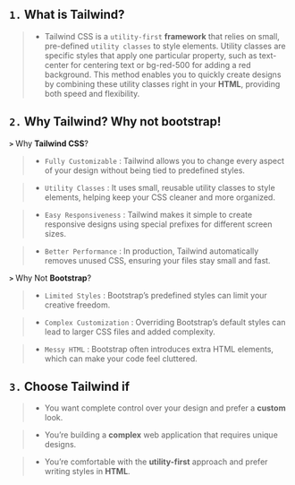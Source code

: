 ## **`1.`** **What is Tailwind?**
<!-- Answer -->
> * Tailwind CSS is a `utility-first` **framework** that relies on small, pre-defined `utility classes` to style elements. Utility classes are specific styles that apply one particular property, such as text-center for centering text or bg-red-500 for adding a red background. This method enables you to quickly create designs by combining these utility classes right in your **HTML**, providing both speed and flexibility.

## **`2.`** **Why Tailwind? Why not bootstrap!**
<!-- Answer -->
**`>`** Why **Tailwind CSS**?

> * `Fully Customizable` : Tailwind allows you to change every aspect of your design without being tied to predefined styles.

> * `Utility Classes` : It uses small, reusable utility classes to style elements, helping keep your CSS cleaner and more organized.

> * `Easy Responsiveness` : Tailwind makes it simple to create responsive designs using special prefixes for different screen sizes.

> * `Better Performance` : In production, Tailwind automatically removes unused CSS, ensuring your files stay small and fast.

**`>`** Why Not **Bootstrap**?

> * `Limited Styles` : Bootstrap’s predefined styles can limit your creative freedom.

> * `Complex Customization` : Overriding Bootstrap’s default styles can lead to larger CSS files and added complexity.

> * `Messy HTML` : Bootstrap often introduces extra HTML elements, which can make your code feel cluttered.

## **`3.`** **Choose Tailwind if**
<!-- Answer -->
> * You want complete control over your design and prefer a **custom** look.

> * You’re building a **complex** web application that requires unique designs.

> * You’re comfortable with the **utility-first** approach and prefer writing styles in **HTML**.